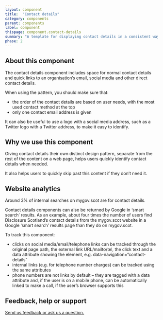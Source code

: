 ```yaml
---
layout: component
title:  "Contact details"
category: components
parent: components
label: component
thispage: component.contact-details
summary: "A template for displaying contact details in a consistent way across different pages."
phase: 2
---
```



## About this component

The contact details component includes space for normal contact details and quick links to an organisation’s email, social media and other direct contact details.

When using the pattern, you should make sure that:

*	the order of the contact details are based on user needs, with the most used contact method at the top
*	only one contact email address is given

It can also be useful to use a logo with a social media address, such as a Twitter logo with a Twitter address, to make it easy to identify.

## Why we use this component

Giving contact details their own distinct design pattern, separate from the rest of the content on a web page, helps users quickly identify contact details when needed.

It also helps users to quickly skip past this content if they don’t need it.

## Website analytics

Around 3% of internal searches on mygov.scot are for contact details.

Contact details components can also be returned by Google in ‘smart search’ results. As an example, about four times the number of users find Disclosure Scotland’s contact details from the mygov.scot website in a Google ‘smart search’ results page than they do on mygov.scot.  

To track this component:

* clicks on social media/email/telephone links can be tracked through the original page path, the external link URL/mailto/tel, the click text and a data attribute showing the element, e.g. data-navigation=“contact-details”
* internal links (e.g. for telephone number charges) can be tracked using the same attributes
* phone numbers are not links by default – they are tagged with a data attribute and, if the user is on a mobile phone, can be automatically linked to make a call, if the user’s browser supports this  

## Feedback, help or support

[Send us feedback or ask us a question.](mailto:designsystem@gov.scot)  
